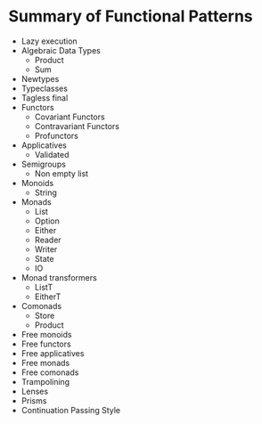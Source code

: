 # Summary of Functional Patterns

* Lazy execution
* Algebraic Data Types
  * Product
  * Sum
* Newtypes
* Typeclasses
* Tagless final
* Functors
  * Covariant Functors
  * Contravariant Functors
  * Profunctors
* Applicatives
  * Validated
* Semigroups
  * Non empty list
* Monoids
  * String
* Monads
  * List
  * Option
  * Either
  * Reader
  * Writer
  * State
  * IO
* Monad transformers
  * ListT
  * EitherT
* Comonads
  * Store
  * Product
* Free monoids
* Free functors
* Free applicatives
* Free monads
* Free comonads
* Trampolining
* Lenses
* Prisms
* Continuation Passing Style
